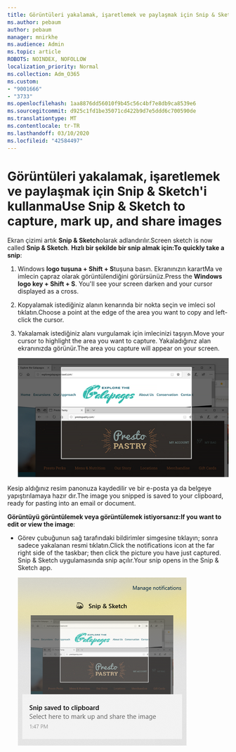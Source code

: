 ```yaml
---
title: Görüntüleri yakalamak, işaretlemek ve paylaşmak için Snip & Sketch'i kullanma
ms.author: pebaum
author: pebaum
manager: mnirkhe
ms.audience: Admin
ms.topic: article
ROBOTS: NOINDEX, NOFOLLOW
localization_priority: Normal
ms.collection: Adm_O365
ms.custom:
- "9001666"
- "3733"
ms.openlocfilehash: 1aa8876dd56010f9b45c56c4bf7e8db9ca8539e6
ms.sourcegitcommit: d925c1fd1be35071cd422b9d7e5ddd6c700590de
ms.translationtype: MT
ms.contentlocale: tr-TR
ms.lasthandoff: 03/10/2020
ms.locfileid: "42584497"
---
```

# <a name="use-snip--sketch-to-capture-mark-up-and-share-images"></a><span data-ttu-id="fa158-102">Görüntüleri yakalamak, işaretlemek ve paylaşmak için Snip & Sketch'i kullanma</span><span class="sxs-lookup"><span data-stu-id="fa158-102">Use Snip & Sketch to capture, mark up, and share images</span></span>

<span data-ttu-id="fa158-103">Ekran çizimi artık **Snip & Sketch**olarak adlandırılır.</span><span class="sxs-lookup"><span data-stu-id="fa158-103">Screen sketch is now called **Snip & Sketch**.</span></span> <span data-ttu-id="fa158-104">**Hızlı bir şekilde bir snip almak için:**</span><span class="sxs-lookup"><span data-stu-id="fa158-104">**To quickly take a snip**:</span></span>

1. <span data-ttu-id="fa158-105">Windows **logo tuşuna + Shift + S**tuşuna basın. Ekranınızın karartMa ve imlecin çapraz olarak görüntülendiğini görürsünüz.</span><span class="sxs-lookup"><span data-stu-id="fa158-105">Press the **Windows logo key + Shift + S**. You'll see your screen darken and your cursor displayed as a cross.</span></span> 

2. <span data-ttu-id="fa158-106">Kopyalamak istediğiniz alanın kenarında bir nokta seçin ve imleci sol tıklatın.</span><span class="sxs-lookup"><span data-stu-id="fa158-106">Choose a point at the edge of the area you want to copy and left-click the cursor.</span></span> 

3. <span data-ttu-id="fa158-107">Yakalamak istediğiniz alanı vurgulamak için imlecinizi taşıyın.</span><span class="sxs-lookup"><span data-stu-id="fa158-107">Move your cursor to highlight the area you want to capture.</span></span> <span data-ttu-id="fa158-108">Yakaladığınız alan ekranınızda görünür.</span><span class="sxs-lookup"><span data-stu-id="fa158-108">The area you capture will appear on your screen.</span></span>

   ![vurgulanan seçim görüntüsü](media/snipone.png)

<span data-ttu-id="fa158-110">Kesip aldığınız resim panonuza kaydedilir ve bir e-posta ya da belgeye yapıştırılamaya hazır dır.</span><span class="sxs-lookup"><span data-stu-id="fa158-110">The image you snipped is saved to your clipboard, ready for pasting into an email or document.</span></span> 

<span data-ttu-id="fa158-111">**Görüntüyü görüntülemek veya görüntülemek istiyorsanız:**</span><span class="sxs-lookup"><span data-stu-id="fa158-111">**If you want to edit or view the image**:</span></span> 

- <span data-ttu-id="fa158-112">Görev çubuğunun sağ tarafındaki bildirimler simgesine tıklayın; sonra sadece yakalanan resmi tıklatın.</span><span class="sxs-lookup"><span data-stu-id="fa158-112">Click the notifications icon at the far right side of the taskbar; then click the picture you have just captured.</span></span> <span data-ttu-id="fa158-113">Snip & Sketch uygulamasında snip açılır.</span><span class="sxs-lookup"><span data-stu-id="fa158-113">Your snip opens in the Snip & Sketch app.</span></span>

   ![snipping uygulamasında görüntüleyen resim görüntüsü](media/sniptwo.png)
